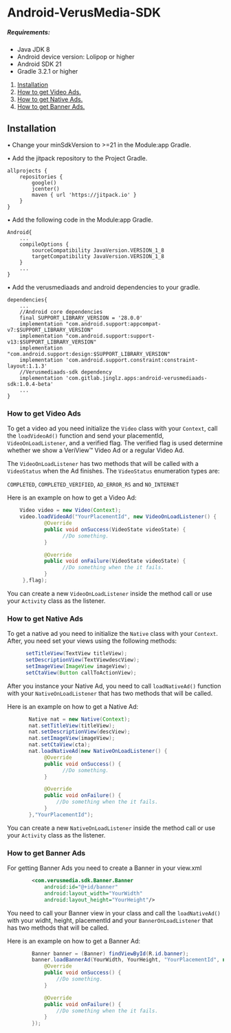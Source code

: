 # Android-VerusMedia-SDK
##### Requirements:

* Java JDK 8
* Android device version: Lolipop or higher
* Android SDK 21
* Gradle 3.2.1 or higher

1. [ Installation ](#ins)
2. [ How to get Video Ads. ](#video)
2. [ How to get Native Ads. ](#native)
2. [ How to get Banner Ads. ](#banner)

<a name="ins"></a>
## Installation
•	Change your minSdkVersion to >=21 in the Module:app Gradle.

•	Add the jitpack repository to the Project Gradle.
```
allprojects {
    repositories {
        google()
        jcenter()
        maven { url 'https://jitpack.io' }
    }
}
```
•	Add the following code in the Module:app Gradle.
```
Android{
    ...
    compileOptions {
        sourceCompatibility JavaVersion.VERSION_1_8
        targetCompatibility JavaVersion.VERSION_1_8
    }
    ...
}
```
•	Add the verusmediaads and android dependencies to your gradle.

```
dependencies{
    ...
    //Android core dependencies
    final SUPPORT_LIBRARY_VERSION = '28.0.0'
    implementation "com.android.support:appcompat-v7:$SUPPORT_LIBRARY_VERSION"
    implementation "com.android.support:support-v13:$SUPPORT_LIBRARY_VERSION"
    implementation "com.android.support:design:$SUPPORT_LIBRARY_VERSION"
    implementation 'com.android.support.constraint:constraint-layout:1.1.3'
    //Verusmediaads-sdk dependency
    implementation 'com.gitlab.jinglz.apps:android-verusmediaads-sdk:1.0.4-beta'
    ...
}

```
<a name="video"></a>
### How to get Video Ads
To get a video ad you need initialize the `Video` class with your `Context`, call the `loadVideoAd()` function and send your placementId, `VideoOnLoadListener`, and a verified flag. The verified flag is used determine whether we show a VeriView™ Video Ad or a regular Video Ad.

The `VideoOnLoadListener` has two methods that will be called with a `VideoStatus` when the Ad finishes.
The `VideoStatus` enumeration types are:

`COMPLETED`, `COMPLETED_VERIFIED`, `AD_ERROR_RS` and `NO_INTERNET`

Here is an example on how to get a Video Ad:

```java
    Video video = new Video(Context);
    video.loadVideoAd("YourPlacementId", new VideoOnLoadListener() {
            @Override
            public void onSuccess(VideoState videoState) {
                  //Do something.
            }

            @Override
            public void onFailure(VideoState videoState) {
                  //Do something when the it fails.   
            }
     },flag);
```
You can create a new `VideoOnLoadListener` inside the method call or use your `Activity` class as the listener.

<a name="native"></a>
### How to get Native Ads
To get a native ad you need to initialize the `Native` class with your `Context`. After, you need set your views using the following methods:

```java
      setTitleView(TextView titleView);
      setDescriptionView(TextViewdescView);
      setImageView(ImageView imageView);
      setCtaView(Button callToActionView);
```


After you instance your Native Ad, you need to call `loadNativeAd()` function with your `NativeOnLoadListener` that has two methods that will be called. 

Here is an example on how to get a Native Ad:

```java
       Native nat = new Native(Context);
       nat.setTitleView(titleView);
       nat.setDescriptionView(descView);
       nat.setImageView(imageView);
       nat.setCtaView(cta);
       nat.loadNativeAd(new NativeOnLoadListener() {
            @Override
            public void onSuccess() {
                  //Do something.
            }

            @Override
            public void onFailure() {
                //Do something when the it fails.
            }
       },"YourPlacementId");
```
You can create a new `NativeOnLoadListener` inside the method call or use your `Activity` class as the listener.
<a name="banner"></a>
### How to get Banner Ads
For getting Banner Ads you need to create a Banner in your view.xml
```xml
        <com.verusmedia.sdk.Banner.Banner
            android:id="@+id/banner"
            android:layout_width="YourWidth"
            android:layout_height="YourHeight"/>           
```

You need to call your Banner view in your class and call the `loadNativeAd()` with your widht, height, placementId and your `BannerOnLoadListener` that has two methods that will be called. 

Here is an example on how to get a Banner Ad:
```java
        Banner banner = (Banner) findViewById(R.id.banner);
        banner.loadBannerAd(YourWidth, YourHeight, "YourPlacementId", new BannerOnLoadListener() {
            @Override
            public void onSuccess() {
                //Do something.
            }

            @Override
            public void onFailure() {
                //Do something when the it fails.
            }
        });
```
        
